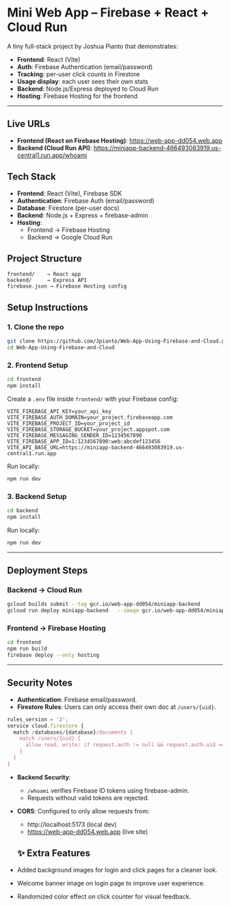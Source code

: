 # Mini Web App – Firebase + React + Cloud Run

A tiny full-stack project by Joshua Pianto that demonstrates:
- **Frontend**: React (Vite)
- **Auth**: Firebase Authentication (email/password)
- **Tracking**: per-user click counts in Firestore
- **Usage display**: each user sees their own stats
- **Backend**: Node.js/Express deployed to Cloud Run
- **Hosting**: Firebase Hosting for the frontend

---

## Live URLs
- **Frontend (React on Firebase Hosting)**: https://web-app-dd054.web.app
- **Backend (Cloud Run API)**: https://miniapp-backend-466493083919.us-central1.run.app/whoami

## Tech Stack
- **Frontend**: React (Vite), Firebase SDK
- **Authentication**: Firebase Auth (email/password)
- **Database**: Firestore (per-user docs)
- **Backend**: Node.js + Express + firebase-admin
- **Hosting**:
  - Frontend → Firebase Hosting
  - Backend → Google Cloud Run

## Project Structure
```
frontend/    → React app
backend/     → Express API
firebase.json → Firebase Hosting config
```

## Setup Instructions

### 1. Clone the repo

```bash
git clone https://github.com/Jpianto/Web-App-Using-Firebase-and-Cloud.git
cd Web-App-Using-Firebase-and-Cloud
```
### 2. Frontend Setup

```bash
cd frontend
npm install
```

Create a `.env` file inside `frontend/` with your Firebase config:

```
VITE_FIREBASE_API_KEY=your_api_key
VITE_FIREBASE_AUTH_DOMAIN=your_project.firebaseapp.com
VITE_FIREBASE_PROJECT_ID=your_project_id
VITE_FIREBASE_STORAGE_BUCKET=your_project.appspot.com
VITE_FIREBASE_MESSAGING_SENDER_ID=1234567890
VITE_FIREBASE_APP_ID=1:1234567890:web:abcdef123456
VITE_API_BASE_URL=https://miniapp-backend-466493083919.us-central1.run.app
```

Run locally:

```bash
npm run dev
```

### 3. Backend Setup

```bash
cd backend
npm install
```

Run locally:

```bash
npm run dev
```

---

## Deployment Steps

### Backend → Cloud Run

```bash
gcloud builds submit --tag gcr.io/web-app-dd054/miniapp-backend
gcloud run deploy miniapp-backend   --image gcr.io/web-app-dd054/miniapp-backend   --platform managed   --region us-central1   --allow-unauthenticated
```

### Frontend → Firebase Hosting

```bash
cd frontend
npm run build
firebase deploy --only hosting
```

---

## Security Notes

- **Authentication**: Firebase email/password.
- **Firestore Rules**: Users can only access their own doc at `/users/{uid}`.

```js
rules_version = '2';
service cloud.firestore {
  match /databases/{database}/documents {
    match /users/{uid} {
      allow read, write: if request.auth != null && request.auth.uid == uid;
    }
  }
}
```
- **Backend Security**:
  - `/whoami` verifies Firebase ID tokens using firebase-admin.
  - Requests without valid tokens are rejected.

- **CORS**: Configured to only allow requests from:
  - http://localhost:5173 (local dev)
  - https://web-app-dd054.web.app (live site)
  ## ✨ Extra Features

- Added background images for login and click pages for a cleaner look.
- Welcome banner image on login page to improve user experience.
- Randomized color effect on click counter for visual feedback.
